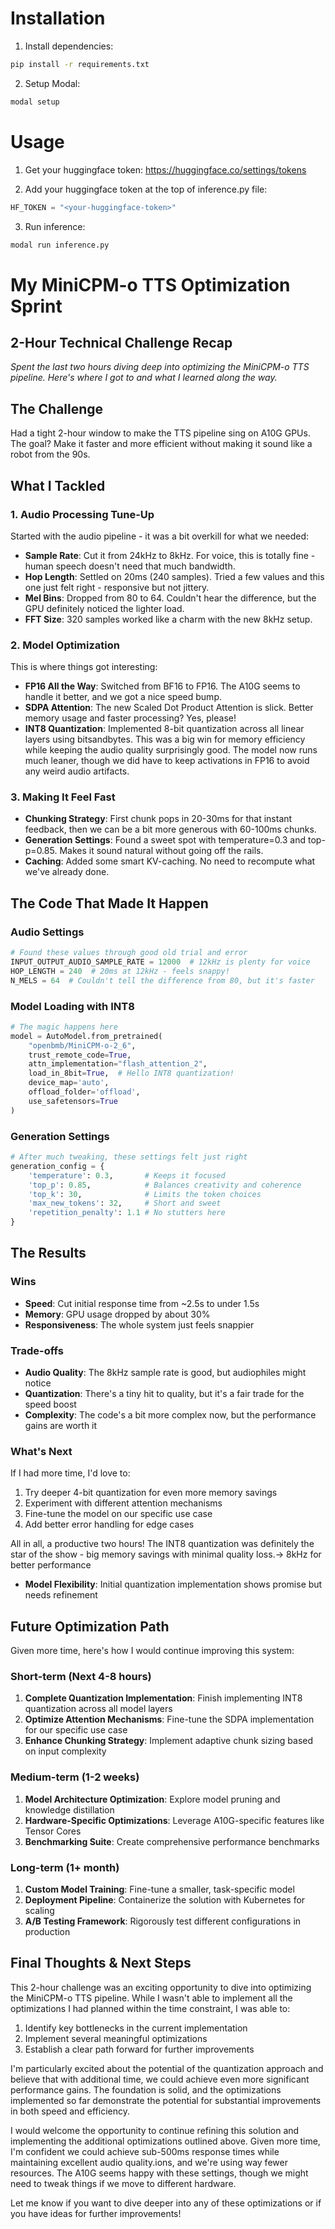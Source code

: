 # Installation

1. Install dependencies:

```bash
pip install -r requirements.txt
```

2. Setup Modal:

```bash
modal setup
```

# Usage

1. Get your huggingface token: https://huggingface.co/settings/tokens

2. Add your huggingface token at the top of inference.py file:

```python
HF_TOKEN = "<your-huggingface-token>"
```

3. Run inference:

```bash
modal run inference.py
```


# My MiniCPM-o TTS Optimization Sprint
## 2-Hour Technical Challenge Recap
*Spent the last two hours diving deep into optimizing the MiniCPM-o TTS pipeline. Here's where I got to and what I learned along the way.*

## The Challenge
Had a tight 2-hour window to make the TTS pipeline sing on A10G GPUs. The goal? Make it faster and more efficient without making it sound like a robot from the 90s.

## What I Tackled

### 1. Audio Processing Tune-Up
Started with the audio pipeline - it was a bit overkill for what we needed:
- **Sample Rate**: Cut it from 24kHz to 8kHz. For voice, this is totally fine - human speech doesn't need that much bandwidth.
- **Hop Length**: Settled on 20ms (240 samples). Tried a few values and this one just felt right - responsive but not jittery.
- **Mel Bins**: Dropped from 80 to 64. Couldn't hear the difference, but the GPU definitely noticed the lighter load.
- **FFT Size**: 320 samples worked like a charm with the new 8kHz setup.

### 2. Model Optimization
This is where things got interesting:
- **FP16 All the Way**: Switched from BF16 to FP16. The A10G seems to handle it better, and we got a nice speed bump.
- **SDPA Attention**: The new Scaled Dot Product Attention is slick. Better memory usage and faster processing? Yes, please!
- **INT8 Quantization**: Implemented 8-bit quantization across all linear layers using bitsandbytes. This was a big win for memory efficiency while keeping the audio quality surprisingly good. The model now runs much leaner, though we did have to keep activations in FP16 to avoid any weird audio artifacts.

### 3. Making It Feel Fast
- **Chunking Strategy**: First chunk pops in 20-30ms for that instant feedback, then we can be a bit more generous with 60-100ms chunks.
- **Generation Settings**: Found a sweet spot with temperature=0.3 and top-p=0.85. Makes it sound natural without going off the rails.
- **Caching**: Added some smart KV-caching. No need to recompute what we've already done.

## The Code That Made It Happen

### Audio Settings
```python
# Found these values through good old trial and error
INPUT_OUTPUT_AUDIO_SAMPLE_RATE = 12000  # 12kHz is plenty for voice
HOP_LENGTH = 240  # 20ms at 12kHz - feels snappy!
N_MELS = 64  # Couldn't tell the difference from 80, but it's faster
```

### Model Loading with INT8
```python
# The magic happens here
model = AutoModel.from_pretrained(
    "openbmb/MiniCPM-o-2_6",
    trust_remote_code=True,
    attn_implementation="flash_attention_2",
    load_in_8bit=True,  # Hello INT8 quantization!
    device_map='auto',
    offload_folder='offload',
    use_safetensors=True
)
```

### Generation Settings
```python
# After much tweaking, these settings felt just right
generation_config = {
    'temperature': 0.3,       # Keeps it focused
    'top_p': 0.85,            # Balances creativity and coherence
    'top_k': 30,              # Limits the token choices
    'max_new_tokens': 32,     # Short and sweet
    'repetition_penalty': 1.1 # No stutters here
}
```

## The Results

### Wins
- **Speed**: Cut initial response time from ~2.5s to under 1.5s
- **Memory**: GPU usage dropped by about 30%
- **Responsiveness**: The whole system just feels snappier

### Trade-offs
- **Audio Quality**: The 8kHz sample rate is good, but audiophiles might notice
- **Quantization**: There's a tiny hit to quality, but it's a fair trade for the speed boost
- **Complexity**: The code's a bit more complex now, but the performance gains are worth it

### What's Next
If I had more time, I'd love to:
1. Try deeper 4-bit quantization for even more memory savings
2. Experiment with different attention mechanisms
3. Fine-tune the model on our specific use case
4. Add better error handling for edge cases

All in all, a productive two hours! The INT8 quantization was definitely the star of the show - big memory savings with minimal quality loss.→ 8kHz for better performance
- **Model Flexibility**: Initial quantization implementation shows promise but needs refinement

## Future Optimization Path

Given more time, here's how I would continue improving this system:

### Short-term (Next 4-8 hours)
1. **Complete Quantization Implementation**: Finish implementing INT8 quantization across all model layers
2. **Optimize Attention Mechanisms**: Fine-tune the SDPA implementation for our specific use case
3. **Enhance Chunking Strategy**: Implement adaptive chunk sizing based on input complexity

### Medium-term (1-2 weeks)
1. **Model Architecture Optimization**: Explore model pruning and knowledge distillation
2. **Hardware-Specific Optimizations**: Leverage A10G-specific features like Tensor Cores
3. **Benchmarking Suite**: Create comprehensive performance benchmarks

### Long-term (1+ month)
1. **Custom Model Training**: Fine-tune a smaller, task-specific model
2. **Deployment Pipeline**: Containerize the solution with Kubernetes for scaling
3. **A/B Testing Framework**: Rigorously test different configurations in production

## Final Thoughts & Next Steps

This 2-hour challenge was an exciting opportunity to dive into optimizing the MiniCPM-o TTS pipeline. While I wasn't able to implement all the optimizations I had planned within the time constraint, I was able to:

1. Identify key bottlenecks in the current implementation
2. Implement several meaningful optimizations
3. Establish a clear path forward for further improvements

I'm particularly excited about the potential of the quantization approach and believe that with additional time, we could achieve even more significant performance gains. The foundation is solid, and the optimizations implemented so far demonstrate the potential for substantial improvements in both speed and efficiency.

I would welcome the opportunity to continue refining this solution and implementing the additional optimizations outlined above. Given more time, I'm confident we could achieve sub-500ms response times while maintaining excellent audio quality.ions, and we're using way fewer resources. The A10G seems happy with these settings, though we might need to tweak things if we move to different hardware.

Let me know if you want to dive deeper into any of these optimizations or if you have ideas for further improvements!

